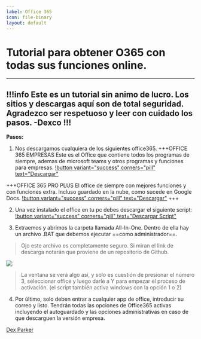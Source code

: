 ```yaml
---
label: Office 365
icon: file-binary
layout: default
---
```


# Tutorial para obtener O365 con todas sus funciones online.
---
!!!info Este es un tutorial sin animo de lucro. Los sitios y descargas aquí son de total seguridad.
Agradezco ser respetuoso y leer con cuidado los pasos.
-Dexco
!!!
---

**Pasos:**
1. Nos descargamos cualquiera de los siguientes office365.
+++OFFICE 365 EMPRESAS
Este es el Office que contiene todos los programas de siempre, ademas de microsoft teams y otros programas y funciones para empresas.
[!button variant="success" corners="pill" text="Descargar"](http://officecdn.microsoft.com/db/492350F6-3A01-4F97-B9C0-C7C6DDF67D60/media/en-US/O365BusinessRetail.img)

+++OFFICE 365 PRO PLUS
El office de siempre con mejores funciones y con funciones extra. Incluso guardado en la nube, como sucede en Google Docs.
[!button variant="success" corners="pill" text="Descargar"](http://officecdn.microsoft.com/db/492350F6-3A01-4F97-B9C0-C7C6DDF67D60/media/en-US/O365ProPlusRetail.img)
+++

2. Una vez instalado el office en tu pc debes descargar el siguiente script:
[!button variant="success" corners="pill" text="Descargar Script"](https://github.com/massgravel/Microsoft-Activation-Scripts/archive/refs/heads/master.zip)

3. Extraemos y abrimos la carpeta llamada All-In-One. 
Dentro de ella hay un archivo .BAT que debemos ejecutar ==como administrador==.
> Ojo este archivo es completamente seguro. Si miran el link de descarga notarán que proviene de un repositorio de Github.

![](https://user-images.githubusercontent.com/37971771/118632613-39844000-b7ee-11eb-8f67-16db5f4915c7.png)

> La ventana se verá algo así, y solo es cuestión de presionar el número 3, seleccionar office y luego darle a Y para empezar el proceso de activación. (el script también activa windows con la opción 1 o 2)

4. Por último, solo deben entrar a cualquier app de office, introducir su correo y listo.
Tendrán todas las opciones de Office365 activas incluyendo el autoguardado y las opciones administrativas en caso de que descarguen la versión empresa.

[Dex Parker]()
